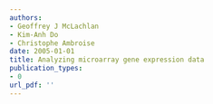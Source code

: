 ```yaml
---
authors: 
- Geoffrey J McLachlan
- Kim-Anh Do
- Christophe Ambroise
date: 2005-01-01
title: Analyzing microarray gene expression data
publication_types:
- 0
url_pdf: ''
---
```

